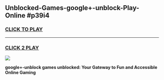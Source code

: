 
## Unblocked-Games-google+-unblock-Play-Online #p39i4
<h3>
<a href="https://news.freeplayer.one?title=google+-unblock&ref=3">CLICK TO PLAY</a></h3>
<hr>

<h3>
<a href="https://news.freeplayer.one?title=google+-unblock&ref=3">CLICK 2 PLAY</a>
  
</h3>

<a href="https://news.freeplayer.one?title=google+-unblock&ref=3"><img src="https://clearcache.store/games.png"></a>


**google+-unblock games unblocked: Your Gateway to Fun and Accessible Online Gaming**
